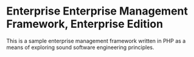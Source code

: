 # Enterprise Enterprise Management Framework, Enterprise Edition
This is a sample enterprise management framework written in
PHP as a means of exploring sound software engineering
principles.

